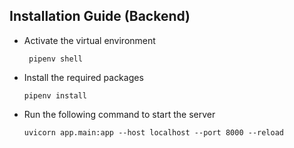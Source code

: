 ## Installation Guide (Backend)

- Activate the virtual environment

    ```
     pipenv shell
     ```

- Install the required packages

    ``` 
    pipenv install
    ```

- Run the following command to start the server

    ``` 
    uvicorn app.main:app --host localhost --port 8000 --reload
     ```
 

